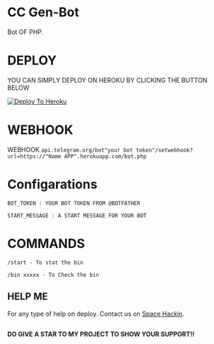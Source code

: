 # CC Gen-Bot

Bot OF PHP.

# DEPLOY
YOU CAN SIMPLY DEPLOY ON HEROKU BY CLICKING THE BUTTON BELOW

[![Deploy To Heroku](https://www.herokucdn.com/deploy/button.svg)](https://heroku.com/deploy?template=https://github.com/Darkome43/ccgen)

# WEBHOOK
WEBHOOK ``api.telegram.org/bot"your bot token"/setwebhook?url=https://"Name APP".herokuapp.com/bot.php``

# Configarations

``BOT_TOKEN : YOUR BOT TOKEN FROM @BOTFATHER``

``START_MESSAGE : A START MESSAGE FOR YOUR BOT``

# COMMANDS

``/start - To stat the bin``

``/bin xxxxx - To Check the bin``

## HELP ME

For any type of help on deploy. Contact us on [Space Hackin](https://t.me/SpaceHackin).


##

**DO GIVE A STAR TO MY PROJECT TO SHOW YOUR SUPPORT!!**
